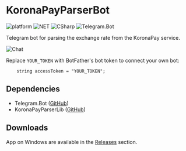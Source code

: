 # KoronaPayParserBot
![platform](https://img.shields.io/badge/Platform-.NET-%23b158f5)
![NET](https://img.shields.io/badge/.NET-6.0-%233bdbab)
![CSharp](https://img.shields.io/badge/C%23-10.0-%235b51e8)
![Telegram.Bot](https://img.shields.io/badge/Telegram.Bot-18.0.0-%235db6e3)

Telegram bot for parsing the exchange rate from the KoronaPay service.

![Chat](https://cdn.discordapp.com/attachments/828381311831375914/1063820437462732800/kpb.PNG)

Replace ```YOUR_TOKEN``` with BotFather's bot token to connect your own bot:

```
    string accessToken = "YOUR_TOKEN";
```

## Dependencies
- Telegram.Bot ([GitHub](https://github.com/TelegramBots/Telegram.Bot))
- KoronaPayParserLib ([GitHub](https://github.com/AnMSLbR/KoronaPay-Parser))

## Downloads
App on Windows are available in the [Releases](https://github.com/AnMSLbR/KoronaPayParserBot/releases) section.
